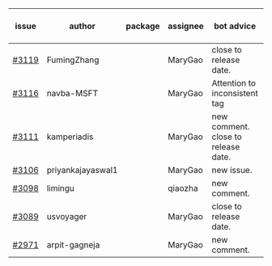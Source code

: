 | issue | author | package | assignee | bot advice | created date of issue | target release date | date from target |
| ------ | ------ | ------ | ------ | ------ | ------ | ------ | :-----: |
| [#3119](https://github.com/Azure/sdk-release-request/issues/3119) | FumingZhang |  | MaryGao | close to release date.  | 08-24 | 08-26 | -1 |
| [#3116](https://github.com/Azure/sdk-release-request/issues/3116) | navba-MSFT |  | MaryGao | Attention to inconsistent tag | 08-24 | 09-07 |  |
| [#3111](https://github.com/Azure/sdk-release-request/issues/3111) | kamperiadis |  | MaryGao | new comment. close to release date.  | 08-23 | 08-25 | -2 |
| [#3106](https://github.com/Azure/sdk-release-request/issues/3106) | priyankajayaswal1 |  | MaryGao | new issue. | 08-22 | 09-05 |  |
| [#3098](https://github.com/Azure/sdk-release-request/issues/3098) | limingu |  | qiaozha | new comment. | 08-18 | 08-31 |  |
| [#3089](https://github.com/Azure/sdk-release-request/issues/3089) | usvoyager |  | MaryGao | close to release date.  | 08-12 | 08-29 | 1 |
| [#2971](https://github.com/Azure/sdk-release-request/issues/2971) | arpit-gagneja |  | MaryGao | new comment. | 07-04 | 09-30 |  |
